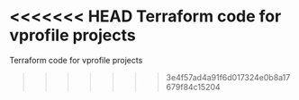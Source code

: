 <<<<<<< HEAD
Terraform code for vprofile projects
=======
Terraform code for vprofile projects
>>>>>>> 3e4f57ad4a91f6d017324e0b8a17679f84c15204
